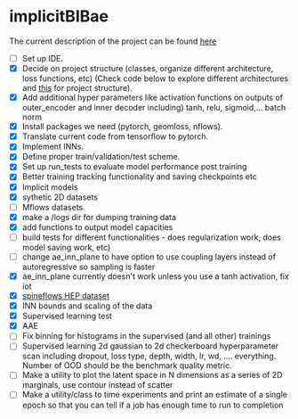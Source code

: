 
# implicitBIBae

The current description of the project can be found [here](https://www.overleaf.com/read/pxgsjkfmgqxy)

- [ ] Set up IDE.
- [x] Decide on project structure (classes, organize different architecture, loss functions, etc) (Check code below to explore different architectures and [this](https://github.com/bayesiains/nsf) for project structure).
- [x] Add additional hyper parameters like activation functions on outputs of outer_encoder and inner decoder including) tanh, relu, sigmoid,... batch norm
- [x] Install packages we need (pytorch, geomloss, nflows).
- [x] Translate current code from tensorflow to pytorch.
- [x] Implement INNs.
- [x] Define proper train/validation/test scheme.
- [x] Set up run_tests to evaluate model performance post training
- [x] Better training tracking functionality and saving checkpoints etc
- [x] Implicit models
- [x] sythetic 2D datasets
- [ ] Mflows datasets
- [x] make a /logs dir for dumping training data 
- [x] add functions to output model capacities
- [ ] build tests for different functionalities - does regularization work, does model saving work, etc)
- [ ] change ae_inn_plane to have option to use coupling layers instead of autoregressive so sampling is faster
- [x] ae_inn_plane currently doesn't work unless you use a tanh activation, fix iot
- [x] [spineflows HEP dataset](https://archive.ics.uci.edu/ml/datasets/HEPMASS)
- [x] INN bounds and scaling of the data
- [x] Supervised learning test
- [x] AAE
- [ ] Fix binning for histograms in the supervised (and all other) trainings
- [ ] Supervised learning 2d gaussian to 2d checkerboard hyperparameter scan including dropout, loss type, depth, width, lr, wd, .... everything. Number of OOD should be the benchmark quality metric.
- [ ] Make a utility to plot the latent space in N dimensions as a series of 2D marginals, use contour instead of scatter
- [ ] Make a utility/class to time experiments and print an estimate of a single epoch so that you can tell if a job has enough time to run to completion
